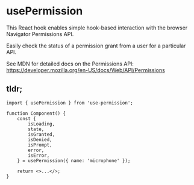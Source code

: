 # usePermission

This React hook enables simple hook-based interaction with the browser Navigator Permissions API.

Easily check the status of a permission grant from a user for a particular API.

See MDN for detailed docs on the Permissions API: https://developer.mozilla.org/en-US/docs/Web/API/Permissions

## tldr;

```
import { usePermission } from 'use-permission';

function Component() {
    const {
        isLoading,
        state,
        isGranted,
        isDenied,
        isPrompt,
        error,
        isError,
    } = usePermission({ name: 'microphone' });

    return <>...</>;
}
```
